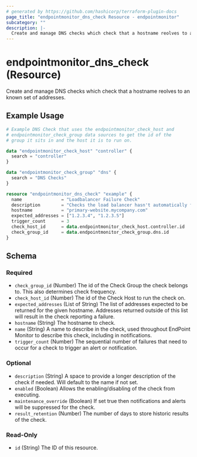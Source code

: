 ```yaml
---
# generated by https://github.com/hashicorp/terraform-plugin-docs
page_title: "endpointmonitor_dns_check Resource - endpointmonitor"
subcategory: ""
description: |-
  Create and manage DNS checks which check that a hostname reolves to an known set of addresses.
---
```


# endpointmonitor_dns_check (Resource)

Create and manage DNS checks which check that a hostname reolves to an known set of addresses.

## Example Usage

```terraform
# Example DNS Check that uses the endpointmonitor_check_host and
# endpointmonitor_check_group data sources to get the id of the 
# group it sits in and the host it is to run on.

data "endpointmonitor_check_host" "controller" {
  search = "controller"
}

data "endpointmonitor_check_group" "dns" {
  search = "DNS Checks"
}

resource "endpointmonitor_dns_check" "example" {
  name               = "Loadbalancer Failure Check"
  description        = "Checks the load balancer hasn't automatically failed over."
  hostname           = "primary-website.mycompany.com"
  expected_addresses = ["1.2.3.4", "1.2.3.5"]
  trigger_count      = 3
  check_host_id      = data.endpointmonitor_check_host.controller.id
  check_group_id     = data.endpointmonitor_check_group.dns.id
}
```

<!-- schema generated by tfplugindocs -->
## Schema

### Required

- `check_group_id` (Number) The id of the Check Group the check belongs to. This also determines check frequency.
- `check_host_id` (Number) The id of the Check Host to run the check on.
- `expected_addresses` (List of String) The list of addresses expected to be returned for the given hostname. Addresses returned outside of this list will result in the check reporting a failure.
- `hostname` (String) The hostname to check.
- `name` (String) A name to describe in the check, used throughout EndPoint Monitor to describe this check, including in notifications.
- `trigger_count` (Number) The sequential number of failures that need to occur for a check to trigger an alert or notification.

### Optional

- `description` (String) A space to provide a longer description of the check if needed. Will default to the name if not set.
- `enabled` (Boolean) Allows the enabling/disabling of the check from executing.
- `maintenance_override` (Boolean) If set true then notifications and alerts will be suppressed for the check.
- `result_retention` (Number) The number of days to store historic results of the check.

### Read-Only

- `id` (String) The ID of this resource.


